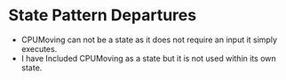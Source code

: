 # State Pattern Departures
  * CPUMoving can not be a state as it does not require an input it simply executes.
  * I have Included CPUMoving as a state but it is not used within its own state.
